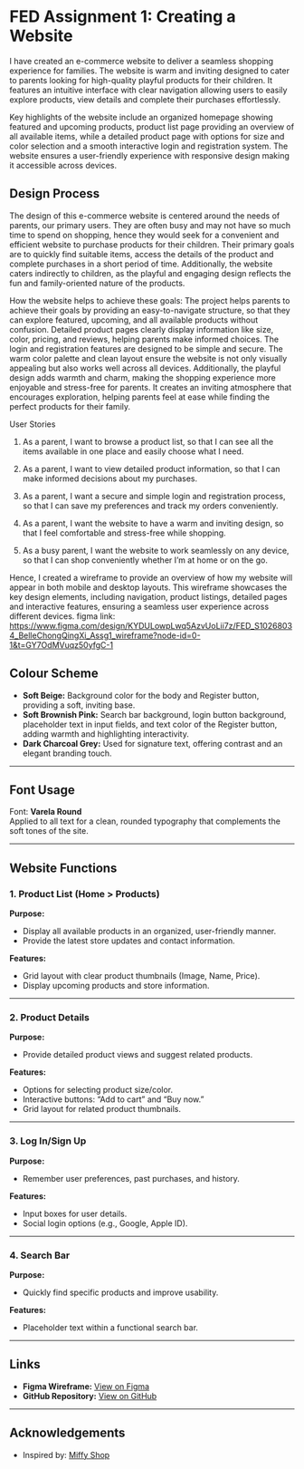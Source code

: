# FED Assignment 1: Creating a Website
I have created an e-commerce website to deliver a seamless shopping experience for families. The website is warm and inviting designed to cater to parents looking for high-quality playful products for their children. It features an intuitive interface with clear navigation allowing users to easily explore products, view details and complete their purchases effortlessly.

Key highlights of the website include an organized homepage showing featured and upcoming products,  product list page providing an overview of all available items, while a detailed product page with options for size and color selection and a smooth interactive login and registration system. The website ensures a user-friendly experience with responsive design making it accessible across devices.

## Design Process
The design of this e-commerce website is centered around the needs of parents, our primary users. They are often busy and may not have so much time to spend on shopping, hence they would seek for a convenient and efficient website to purchase products for their children. Their primary goals are to quickly find suitable items, access the details of the product and complete purchases in a short period of time. Additionally, the website caters indirectly to children, as the playful and engaging design reflects the fun and family-oriented nature of the products.

How the website helps to achieve these goals:
The project helps parents to achieve their goals by providing an easy-to-navigate structure, so that they can explore featured, upcoming, and all available products without confusion. Detailed product pages clearly display information like size, color, pricing, and reviews, helping parents make informed choices. The login and registration features are designed to be simple and secure. The warm color palette and clean layout ensure the website is not only visually appealing but also works well across all devices. Additionally, the playful design adds warmth and charm, making the shopping experience more enjoyable and stress-free for parents. It creates an inviting atmosphere that encourages exploration, helping parents feel at ease while finding the perfect products for their family.

User Stories

1. As a parent, I want to browse a product list, so that I can see all the items available in one place and easily choose what I need.

2. As a parent, I want to view detailed product information, so that I can make informed decisions about my purchases.

3. As a parent, I want a secure and simple login and registration process, so that I can save my preferences and track my orders conveniently.

4. As a parent, I want the website to have a warm and inviting design, so that I feel comfortable and stress-free while shopping.

5. As a busy parent, I want the website to work seamlessly on any device, so that I can shop conveniently whether I’m at home or on the go.

Hence, I created a wireframe to provide an overview of how my website will appear in both mobile and desktop layouts. This wireframe showcases the key design elements, including navigation, product listings, detailed pages and interactive features, ensuring a seamless user experience across different devices.
figma link: https://www.figma.com/design/KYDULowpLwq5AzvUoLii7z/FED_S10268034_BelleChongQingXi_Assg1_wireframe?node-id=0-1&t=GY7OdMVuqz50yfgC-1


## Colour Scheme
- **Soft Beige:** Background color for the body and Register button, providing a soft, inviting base.
- **Soft Brownish Pink:** Search bar background, login button background, placeholder text in input fields, and text color of the Register button, adding warmth and highlighting interactivity.
- **Dark Charcoal Grey:** Used for signature text, offering contrast and an elegant branding touch.

---

## Font Usage
Font: **Varela Round**  
Applied to all text for a clean, rounded typography that complements the soft tones of the site.

---

## Website Functions

### 1. Product List (Home > Products)
**Purpose:**
- Display all available products in an organized, user-friendly manner.
- Provide the latest store updates and contact information.

**Features:**
- Grid layout with clear product thumbnails (Image, Name, Price).
- Display upcoming products and store information.

---

### 2. Product Details
**Purpose:**
- Provide detailed product views and suggest related products.

**Features:**
- Options for selecting product size/color.
- Interactive buttons: “Add to cart” and “Buy now.”
- Grid layout for related product thumbnails.

---

### 3. Log In/Sign Up
**Purpose:**
- Remember user preferences, past purchases, and history.

**Features:**
- Input boxes for user details.
- Social login options (e.g., Google, Apple ID).

---

### 4. Search Bar
**Purpose:**
- Quickly find specific products and improve usability.

**Features:**
- Placeholder text within a functional search bar.

---

## Links
- **Figma Wireframe:** [View on Figma](https://www.figma.com/design/KYDULowpLwq5AzvUoLii7z/FED_S10268034_BelleChongQingXi_Assg1_wireframe?node-id=0-1&t=GyZTx018YbgzGwmT-1)
- **GitHub Repository:** [View on GitHub](https://github.com/Belle5144/FED_ASG1.git)

---

## Acknowledgements
- Inspired by: [Miffy Shop](https://miffyshop.co.uk/)
